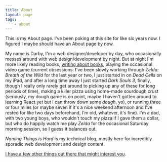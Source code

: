 ```yaml
---
title: About
layout: page
tags:
    - about
---
```


This is my About page. I've been poking at this site for like six years now. I figured I maybe should have an About page by now. 

My name is Darby, I'm a web designer/developer by day, who occasionally messes around with web design/development by night. But at night I'm more likely reading books, [writing about books](https://tinyletter.com/darby3), playing the occasional video game (current obsessions: I've been slowly working through _Zelda: Breath of the Wild_ for the last year or two, I just started in on _Dead Cells_ on my iPad, and after a long time away I just started _Dark Souls 3_, finally, though I really only rarely get around to picking up any of these for long periods of time), making a killer pizza using home-made sourdough crust (seriously, my dough game is on point, maybe I haven't gotten around to learning React yet but I can throw down some *dough*, yo), or running three or four miles (or maybe seven if it's a nice weekend afternoon and I've rested for like two days beforehand, I'm old, whatever, it's fine). I'm a dad, with two young boys, who wouldn't touch my pizza if I gave them a dollar, but who do happily watch me play _Zelda_ for the occasional Saturday morning session, so I guess it balances out. 

_Naming Things is Hard_ is my technical blog, mostly here for incredibly sporadic web development and design content.

[I have a few other things out there that might interest you](https://chickenwing-gingerbreadman.xyz/). 
